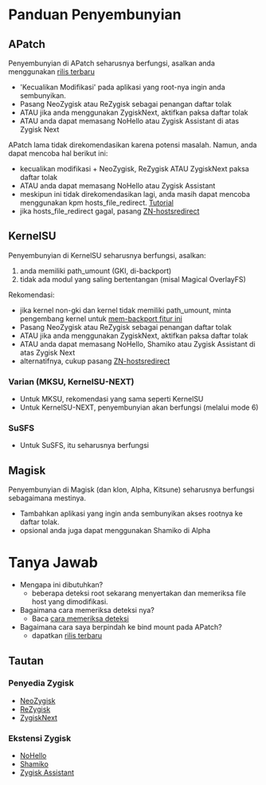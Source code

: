 # Panduan Penyembunyian

## APatch

Penyembunyian di APatch seharusnya berfungsi, asalkan anda menggunakan [rilis terbaru](https://github.com/bmax121/APatch/releases/latest)

- 'Kecualikan Modifikasi' pada aplikasi yang root-nya ingin anda sembunyikan.
- Pasang NeoZygisk atau ReZygisk sebagai penangan daftar tolak
- ATAU jika anda menggunakan ZygiskNext, aktifkan paksa daftar tolak
- ATAU anda dapat memasang NoHello atau Zygisk Assistant di atas Zygisk Next

APatch lama tidak direkomendasikan karena potensi masalah. Namun, anda dapat mencoba hal berikut ini:

- kecualikan modifikasi + NeoZygisk, ReZygisk ATAU ZygiskNext paksa daftar tolak
- ATAU anda dapat memasang NoHello atau Zygisk Assistant
- meskipun ini tidak direkomendasikan lagi, anda masih dapat mencoba menggunakan kpm hosts_file_redirect. [Tutorial](https://github.com/bindhosts/bindhosts/issues/3)
- jika hosts_file_redirect gagal, pasang [ZN-hostsredirect](https://github.com/aviraxp/ZN-hostsredirect/releases)

## KernelSU

Penyembunyian di KernelSU seharusnya berfungsi, asalkan:

1. anda memiliki path_umount (GKI, di-backport)
2. tidak ada modul yang saling bertentangan (misal Magical OverlayFS)

Rekomendasi:

- jika kernel non-gki dan kernel tidak memiliki path_umount, minta pengembang kernel untuk [mem-backport fitur ini](https://github.com/tiann/KernelSU/pull/1464)
- Pasang NeoZygisk atau ReZygisk sebagai penangan daftar tolak
- ATAU jika anda menggunakan ZygiskNext, aktifkan paksa daftar tolak
- ATAU anda dapat memasang NoHello, Shamiko atau Zygisk Assistant di atas Zygisk Next
- alternatifnya, cukup pasang [ZN-hostsredirect](https://github.com/aviraxp/ZN-hostsredirect/releases)

### Varian (MKSU, KernelSU-NEXT)

- Untuk MKSU, rekomendasi yang sama seperti KernelSU
- Untuk KernelSU-NEXT, penyembunyian akan berfungsi (melalui mode 6)

### SuSFS

- Untuk SuSFS, itu seharusnya berfungsi

## Magisk

Penyembunyian di Magisk (dan klon, Alpha, Kitsune) seharusnya berfungsi sebagaimana mestinya.

- Tambahkan aplikasi yang ingin anda sembunyikan akses rootnya ke daftar tolak.
- opsional anda juga dapat menggunakan Shamiko di Alpha

# Tanya Jawab

- Mengapa ini dibutuhkan?
  - beberapa deteksi root sekarang menyertakan dan memeriksa file host yang dimodifikasi.
- Bagaimana cara memeriksa deteksi nya?
  - Baca [cara memeriksa deteksi](https://github.com/bindhosts/bindhosts/issues/4)
- Bagaimana cara saya berpindah ke bind mount pada APatch?
  - dapatkan [rilis terbaru](https://github.com/bmax121/APatch/releases/latest)

## Tautan

### Penyedia Zygisk

- [NeoZygisk](https://github.com/JingMatrix/NeoZygisk)
- [ReZygisk](https://github.com/PerformanC/ReZygisk)
- [ZygiskNext](https://github.com/Dr-TSNG/ZygiskNext)

### Ekstensi Zygisk

- [NoHello](https://github.com/MhmRdd/NoHello)
- [Shamiko](https://github.com/LSPosed/LSPosed.github.io/releases/)
- [Zygisk Assistant](https://github.com/snake-4/Zygisk-Assistant)
